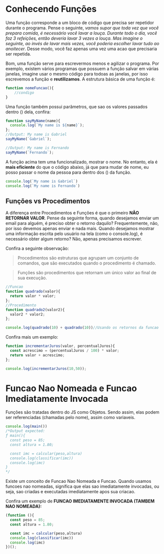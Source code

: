 # Conhecendo Funções

Uma função corresponde a um bloco de código que precisa ser repetidor durante o programa. Pense o seguinte, *vamos supor que toda vez que você prepara comida, é necessário você lavar a louça. Durante todo o dia, você faz 3 refeições, então deveria lavar 3 vezes a louça. Mas imagine o seguinte, ao invés de lavar mais vezes, você poderia escolher lavar tudo ao anoitecer*. Desse modo, você faz apenas uma vez uma acao que precisaria ser repetida. 

Bom, uma função serve para escrevermos menos e agilizar o programa. Por exemplo, existem vários programas que possuem a função salvar em várias janelas, imagine usar o mesmo código para todoas as janelas, por isso escrevemos a função e **reutilizamos**. A estrutura básica de uma função é:

```javascript
function nomeFuncao(){
	//condigo
}
```


Uma função também possui parâmetros, que sao os valores passados dentro () dela, confira:

```javascript
function sayMyName(name){
  console.log(`My name is ${name}`);
};
//Output: My name is Gabriel
sayMyName(`Gabriel`);

//Output: My name is Fernando
sayMyName(`Fernando`);
```

A função acima tem uma funcionalizado, mostrar o nome. No entanto, ela é **mais eficiente** do que o código abaixo, já que para mudar de nome, eu posso passar o nome da pessoa para dentro dos () da função.

```javascript
console.log(`My name is Gabriel`)
console.log(`My name is Fernando`)
```

## Funções vs Procedimentos

A diferença entre Procedimentos e Funções é que o primeiro **NÃO RETORNAR VALOR**. Pense da seguinte forma, quando desejamos enviar um email para alguém, é preciso obter o retorno daquilo? Frequentemente, não, por isso devemos apenas enviar e nada mais. Quando desejamos mostrar uma informação escrita pelo usuário na tela (como o console.log), é necessário obter algum retorno? Não, apenas precisamos escrever.

Confira a seguinte observação:

> Procedimentos são estruturas que agrupam um conjunto
> de comandos, que são executados quando o procedimento é
> chamado.

> Funções são procedimentos que retornam um único valor
> ao final de sua execução.

```javascript
//Funcao
function quadrado(valor){
  return valor * valor;
};
//Procedimento
function quadrado2(valor2){
  valor2 * valor2;
};

console.log(quadrado(10) + quadrado(10))//Usando os retornos da funcao
```

Confira mais um exemplo:

```javascript
function incrementarJuros(valor, percentualJuros){
  const acrescimo = (percentualJuros / 100) * valor;
  return valor + acrescimo;
};

console.log(incrementarJuros(10,50));
```


# Funcao Nao Nomeada e Funcao Imediatamente Invocada

Funções são tratadas dentro do JS como Objetos. Sendo assim, elas podem ser referenciadas (chamadas pelo nome), assim como variaveis.

```javascript
console.log(main())
/*Output expected:
ƒ main(){
  const peso = 85;
  const altura = 1.80;

  const imc = calcular(peso,altura)
  console.log(classificar(imc))
  console.log(imc)
}
*/
```

Existe um conceito de Funcao Nao Nomeada e Funcao. Quando usamos funcoes nao nomeadas, significa que elas sao imediatamente invocadas, ou seja, sao criadas e executadas imediatamente apos sua criacao.

Confira um exemplo de **FUNCAO IMEDIATAMENTE INVOCADA (TAMBEM NAO NOMEADA):**

```javascript
(function (){
  const peso = 85;
  const altura = 1.80;

  const imc = calcular(peso,altura)
  console.log(classificar(imc))
  console.log(imc)
})();
```
